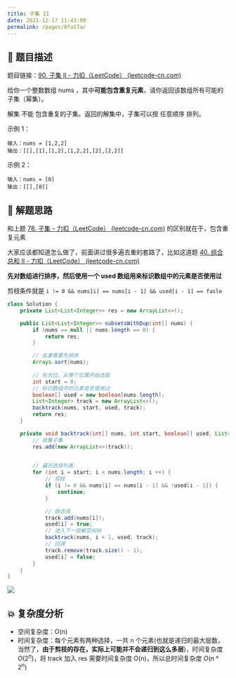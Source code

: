 ```yaml
---
title: 子集 II
date: 2021-12-17 11:43:00
permalink: /pages/0fa17a/
---
```


## 📃 题目描述

题目链接：[90. 子集 II - 力扣（LeetCode） (leetcode-cn.com)](https://leetcode-cn.com/problems/subsets-ii/)

给你一个整数数组 nums ，其中**可能包含重复元素**，请你返回该数组所有可能的子集（幂集）。

解集 不能 包含重复的子集。返回的解集中，子集可以按 任意顺序 排列。

示例 1：

```
输入：nums = [1,2,2]
输出：[[],[1],[1,2],[1,2,2],[2],[2,2]]
```

示例 2：

```
输入：nums = [0]
输出：[[],[0]]
```



## 🔔 解题思路

和上题 [78. 子集 - 力扣（LeetCode） (leetcode-cn.com)](https://leetcode-cn.com/problems/subsets/) 的区别就在于，包含重复元素

大家应该都知道怎么做了，前面讲过很多遍去重的套路了，比如这道题 [40. 组合总和 II - 力扣（LeetCode） (leetcode-cn.com)](https://leetcode-cn.com/problems/combination-sum-ii/)

**先对数组进行排序，然后使用一个 used 数组用来标识数组中的元素是否使用过**

剪枝条件就是 `i != 0 && nums[i] == nums[i - 1] && used[i - 1] == fasle`


```java
class Solution {
    private List<List<Integer>> res = new ArrayList<>();

    public List<List<Integer>> subsetsWithDup(int[] nums) {
        if (nums == null || nums.length == 0) {
            return res;
        }

        // 去重需要先排序
        Arrays.sort(nums);
        
        // 标志位，从哪个位置开始选取
        int start = 0;
        // 标识数组中的元素是否使用过
        boolean[] used = new boolean[nums.length];
        List<Integer> track = new ArrayList<>();
        backtrack(nums, start, used, track);
        return res;
    }

    private void backtrack(int[] nums, int start, boolean[] used, List<Integer> track) {
        // 收集子集
        res.add(new ArrayList<>(track));
        

        // 遍历选择列表
        for (int i = start; i < nums.length; i ++) {
            // 剪枝
            if (i != 0 && nums[i] == nums[i - 1] && !used[i - 1]) {
                continue;
            }

            // 做选择
            track.add(nums[i]);
            used[i] = true;
            // 进入下一层解空间树
            backtrack(nums, i + 1, used, track);
            // 回溯
            track.remove(track.size() - 1);
            used[i] = false;
        }
    }
}
```

![](https://gitee.com/veal98/images/raw/master/img/20211217115208.png)

## 💥 复杂度分析

- 空间复杂度：O(n)
- 时间复杂度：每个元素有两种选择，一共 n 个元素(也就是递归的最大层数，当然了，**由于剪枝的存在，实际上可能并不会递归到这么多层**)，时间复杂度 $O(2^n)$，将 track 加入 res 需要时间复杂度 O(n)，所以总时间复杂度 $O(n * 2^n)$​

